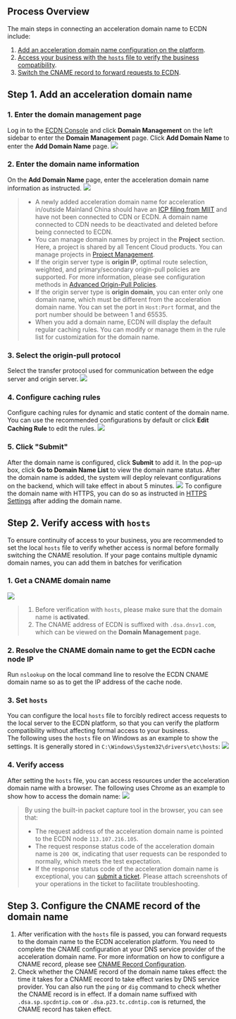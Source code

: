 ## Process Overview

The main steps in connecting an acceleration domain name to ECDN include:  

1. [Add an acceleration domain name configuration on the platform](#addhost).  
2. [Access your business with the `hosts` file to verify the business compatibility](#hosttest).  
3. [Switch the CNAME record to forward requests to ECDN](#cname).

<span id="addhost"></span>
## Step 1. Add an acceleration domain name
### 1. Enter the domain management page
 Log in to the [ECDN Console](https://console.cloud.tencent.com/dsa) and click **Domain Management** on the left sidebar to enter the **Domain Management** page. Click **Add Domain Name** to enter the **Add Domain Name** page.
 ![](https://main.qcloudimg.com/raw/676f2b9bedadc30fef163f23d5f6bfaf.png)

### 2. Enter the domain name information 
On the **Add Domain Name** page, enter the acceleration domain name information as instructed.
![](https://main.qcloudimg.com/raw/23711a3ed5c1ffdcd908f6919ce13233.png)

>
>- A newly added acceleration domain name for acceleration in/outside Mainland China should have an [ICP filing from MIIT](http://beian.miit.gov.cn/)  and have not been connected to CDN or ECDN. A domain name connected to CDN needs to be deactivated and deleted before being connected to ECDN.
>- You can manage domain names by project in the **Project** section. Here, a project is shared by all Tencent Cloud products. You can manage projects in [Project Management](https://console.cloud.tencent.com/project).
>- If the origin server type is **origin IP**, optimal route selection, weighted, and primary/secondary origin-pull policies are supported. For more information, please see configuration methods in [Advanced Origin-Pull Policies](https://intl.cloud.tencent.com/document/product/570/35821). 
>- If the origin server type is **origin domain**, you can enter only one domain name, which must be different from the acceleration domain name. You can set the port in ```Host:Port``` format, and the port number should be between 1 and 65535.
>- When you add a domain name, ECDN will display the default regular caching rules. You can modify or manage them in the rule list for customization for the domain name.

### 3. Select the origin-pull protocol
Select the transfer protocol used for communication between the edge server and origin server.
![](https://main.qcloudimg.com/raw/d39b00115568ecbfc6424fe6c6174c47.png)

### 4. Configure caching rules
Configure caching rules for dynamic and static content of the domain name. You can use the recommended configurations by default or click **Edit Caching Rule** to edit the rules.
![](https://main.qcloudimg.com/raw/5a486024219dc50972b26f1fe3527943.png)

### 5. Click "Submit"
After the domain name is configured, click **Submit** to add it. In the pop-up box, click **Go to Domain Name List** to view the domain name status. After the domain name is added, the system will deploy relevant configurations on the backend, which will take effect in about 5 minutes.
![](https://main.qcloudimg.com/raw/348c7cb0988ce42adfd55297f5b0a37b.png)
To configure the domain name with HTTPS, you can do so as instructed in [HTTPS Settings](https://intl.cloud.tencent.com/document/product/570/10365) after adding the domain name.

<span id="hosttest"></span>
## Step 2. Verify access with `hosts`
To ensure continuity of access to your business, you are recommended to set the local `hosts` file to verify whether access is normal before formally switching the CNAME resolution. If your page contains multiple dynamic domain names, you can add them in batches for verification

### 1. Get a CNAME domain name
![](https://main.qcloudimg.com/raw/6603c81e88e72f7ca2ac49c9542e7673.png)
>
> 1. Before verification with `hosts`, please make sure that the domain name is **activated**.
> 2. The CNAME address of ECDN is suffixed with ```.dsa.dnsv1.com```, which can be viewed on the **Domain Management** page.

### 2. Resolve the CNAME domain name to get the ECDN cache node IP
Run `nslookup` on the local command line to resolve the ECDN CNAME domain name so as to get the IP address of the cache node.


### 3. Set `hosts`
You can configure the local `hosts` file to forcibly redirect access requests to the local server to the ECDN platform, so that you can verify the platform compatibility without affecting formal access to your business.  
The following uses the `hosts` file on Windows as an example to show the settings. It is generally stored in ```C:\Windows\System32\drivers\etc\hosts```:
![](https://main.qcloudimg.com/raw/cf9a029252c74f618dd1257c14f98f6c.png)

### 4. Verify access
After setting the `hosts` file, you can access resources under the acceleration domain name with a browser. The following uses Chrome as an example to show how to access the domain name:
![](https://main.qcloudimg.com/raw/06826467aa1a68135e85e28e825645a2.png)

>By using the built-in packet capture tool in the browser, you can see that:
>- The request address of the acceleration domain name is pointed to the ECDN node `113.107.216.105`. 
>- The request response status code of the acceleration domain name is `200 OK`, indicating that user requests can be responded to normally, which meets the test expectation.
>- If the response status code of the acceleration domain name is exceptional, you can [submit a ticket](https://console.cloud.tencent.com/workorder/category). Please attach screenshots of your operations in the ticket to facilitate troubleshooting.

<span id="cname"></span>
## Step 3. Configure the CNAME record of the domain name
1. After verification with the `hosts` file is passed, you can forward requests to the domain name to the ECDN acceleration platform. You need to complete the CNAME configuration at your DNS service provider of the acceleration domain name. For more information on how to configure a CNAME record, please see [CNAME Record Configuration](https://intl.cloud.tencent.com/document/product/570/11134).
2. Check whether the CNAME record of the domain name takes effect: the time it takes for a CNAME record to take effect varies by DNS service provider. You can also run the `ping` or `dig` command to check whether the CNAME record is in effect. If a domain name suffixed with ```.dsa.sp.spcdntip.com``` or ```.dsa.p23.tc.cdntip.com``` is returned, the CNAME record has taken effect.

